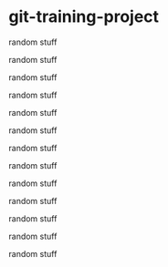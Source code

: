 # git-training-project
random stuff

random stuff

random stuff

random stuff

random stuff

random stuff

random stuff

random stuff

random stuff

random stuff

random stuff

random stuff

random stuff
